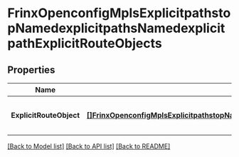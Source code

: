 # FrinxOpenconfigMplsExplicitpathstopNamedexplicitpathsNamedexplicitpathExplicitRouteObjects

## Properties
Name | Type | Description | Notes
------------ | ------------- | ------------- | -------------
**ExplicitRouteObject** | [**[]FrinxOpenconfigMplsExplicitpathstopNamedexplicitpathsNamedexplicitpathExplicitrouteobjectsExplicitRouteObject**](frinx.openconfig.mpls.explicitpathstop.namedexplicitpaths.namedexplicitpath.explicitrouteobjects.ExplicitRouteObject.md) | Optional[List of explicit route objects] REF:Optional.empty | [optional] [default to null]

[[Back to Model list]](../README.md#documentation-for-models) [[Back to API list]](../README.md#documentation-for-api-endpoints) [[Back to README]](../README.md)


